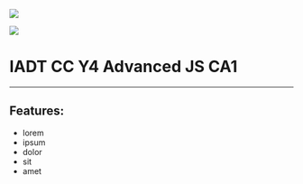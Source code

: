 ![](C:\College\Y4\advanced_js\ca1-backend-jakewarrenblack\fakeflix.png)

![](C:\College\Y4\advanced_js\ca1-backend-jakewarrenblack\express_node.png)

# IADT CC Y4 Advanced JS CA1

___

## Features:

* lorem
* ipsum
* dolor
* sit
* amet





